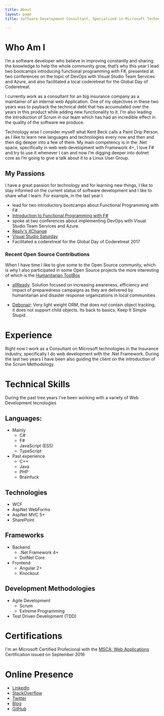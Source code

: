 ```yaml
---
title: About
layout: page
title: Software Development Consultant, Specialized in Microsoft Technologies

---
```

<!-- ![Profile Image]({{ site.url }}/{{ site.picture }}) -->


# Who Am I
I’m a software developer who believe in improving constantly and sharing the knowledge to help the whole community grow, that’s why this year I lead two bootcamps introducing functional programming with F#, presented at two conferences on the topic of DevOps with Visual Studio Team Services and Azure, and also facilitated a local coderetreat for the Global Day of Coderetreat. 

I currently work as a consultant for an big insurance company as a maintainer of an internal web Application. One of my objectives in these two years was to payback the technical debt that has accumulated over the years in this product while adding new functionality to it. I'm also leading the introduction of Scrum in our team which has had an incredible effect in the quality of the software we produce. 

Technology wise I consider myself what Kent Beck calls a Paint Drip Person as I like to learn new languages and technologies every now and then and then dig deeper into a few of them. My main competency is in the .Net space, specifically in web web development with Framework 4+, I love F# and try to use it whenever I can and now I’m digging deeper into dotnet core as I’m going to give a talk about it to a Linux User Group.

## My Passions
I have a great passion for technology and for learning new things, I like to stay informed on the current status of software development and I like to share what I learn. For example, in the last year I 
 * lead for two introductory bootcamps about Functional Programming with F#
  * [Introduction to Functional Programming with F#](https://www.slideshare.net/slideshow/embed_code/key/49qJBZI1FEM8sL)
 * spoke at two conferences about implementing DevOps with Visual Studio Team Services and Azure.
  * [Reply's XChange](http://www.reply.com/it/xchange-2017-milano)
  * [Visual Studio Saturday](https://www.xedotnet.org/eventi/visual-studio-saturday-2017/) 
 * Facilitated a coderetreat for the Global Day of Coderetreat 2017


### Recent Open Source Contributions
 
When I have time I like to give some to the Open Source community, which is why I also participated in some Open Source projects the more interesting of which is the [Humanitarian ToolBox](https://github.com/HTBox) 

* [allReady](https://github.com/HTBox/allReady): Solution focused on increasing awareness, efficiency and impact of preparedness campaigns as they are delivered by humanitarian and disaster response organizations in local communities

* [Debonair](https://github.com/JamesStuddart/debonair): Very light weight ORM, that does not contain object tracking, it does not support child objects. Its back to basics, Keep It Simple Stupid.

# Experience

Right now I work as a Consultant on Microsoft technologies in the Insurance industry, specifically I do web development with the .Net Framework. During the last two years I have been also guiding the client on the introduction of the Scrum Methodology. 


# Technical Skills
During the past tree years I've been working with a variety of Web Development tecnologies

## Languages: 
* Mainly
    * C#
    * F#
    * JavaScript (ES5)
    * TypeScript
* Past experience
    * C++
    * Java
    * PHP
    * Brainfuck

## Technologies
* WCF
* AspNet WebForms
* AspNet MVC 5+
* SharePoint

## Frameworks
* Backend
  * .Net Framework 4+
  * DotNet Core
* Frontend
  * Angular 2+
  * Knockout

## Development Methodologies
* Agile Development 
    * Scrum
    * Extreme Programming
* Test Driven Development (TDD)

# Certifications
I'm an Microsoft Certified Profecional with the [MSCA: Web Applications](https://www.youracclaim.com/badges/9c1650eb-fa14-42bb-9b74-b440e848aa0b/linked_in_profile) Certification issued on September 2016

# Online Presence
* [LinkedIn](https://www.linkedin.com/in/danielepozzobon/)
* [StackOverflow](https://stackoverflow.com/story/danielepozzobon)
* [Twitter](https://twitter.com/pozzobondaniele)
* [Blog](http://codecleane.rs)
* [GitHub](https://github.com/danielepo)
